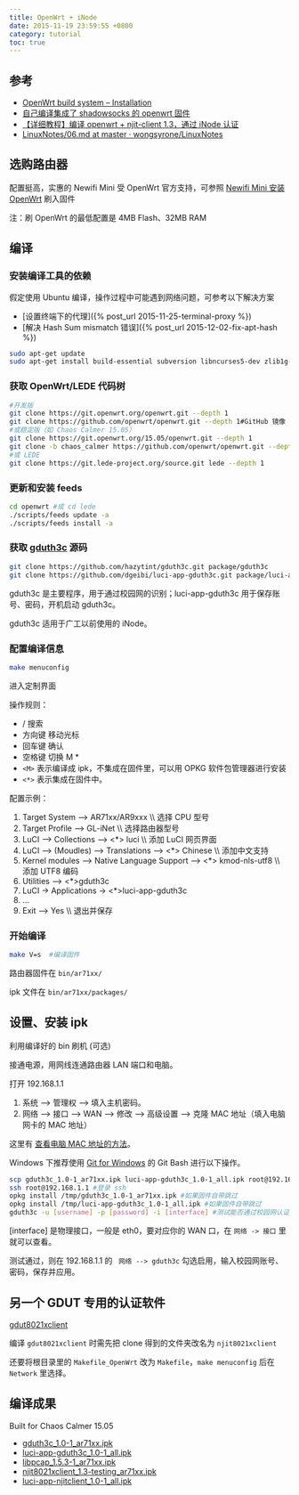 ```yaml
---
title: OpenWrt + iNode
date: 2015-11-19 23:59:55 +0800
category: tutorial
toc: true
---
```


## 参考

* [OpenWrt build system – Installation](https://wiki.openwrt.org/doc/howto/buildroot.exigence)
* [自己编译集成了 shadowsocks 的 openwrt 固件](http://young523.com/?p=102)
* [【详细教程】编译 openwrt + njit-client 1.3，通过 iNode 认证](http://www.7forz.com/1973/)
* [LinuxNotes/06.md at master · wongsyrone/LinuxNotes](https://github.com/wongsyrone/LinuxNotes/blob/master/06.md)

## 选购路由器

配置挺高，实惠的 Newifi Mini 受 OpenWrt 官方支持，可参照 [Newifi Mini 安装 OpenWrt](https://linuxtoy.org/archives/install-openwrt-on-newifi-mini.html) 刷入固件

注：刷 OpenWrt 的最低配置是 4MB Flash、32MB RAM

## 编译

### 安装编译工具的依赖

假定使用 Ubuntu 编译，操作过程中可能遇到网络问题，可参考以下解决方案

* [设置终端下的代理]({% post_url 2015-11-25-terminal-proxy %})
* [解决 Hash Sum mismatch 错误]({% post_url 2015-12-02-fix-apt-hash %})

```bash
sudo apt-get update
sudo apt-get install build-essential subversion libncurses5-dev zlib1g-dev gawk gcc-multilib flex git-core gettext libssl-dev
```

### 获取 OpenWrt/LEDE 代码树

```bash
#开发版
git clone https://git.openwrt.org/openwrt.git --depth 1
git clone https://github.com/openwrt/openwrt.git --depth 1#GitHub 镜像
#或稳定版（如 Chaos Calmer 15.05）
git clone https://git.openwrt.org/15.05/openwrt.git --depth 1
git clone -b chaos_calmer https://github.com/openwrt/openwrt.git --depth 1 #GitHub 镜像
#或 LEDE
git clone https://git.lede-project.org/source.git lede --depth 1
```

### 更新和安装 feeds

```bash
cd openwrt #或 cd lede
./scripts/feeds update -a
./scripts/feeds install -a
```

### 获取 [gduth3c](https://github.com/hazytint/gduth3c) 源码

```bash
git clone https://github.com/hazytint/gduth3c.git package/gduth3c
git clone https://github.com/dgeibi/luci-app-gduth3c.git package/luci-app-gduth3c
```

gduth3c 是主要程序，用于通过校园网的识别；luci-app-gduth3c 用于保存账号、密码，开机启动 gduth3c。

gduth3c 适用于广工以前使用的 iNode。

### 配置编译信息

```bash
make menuconfig
```

进入定制界面

操作规则：

* / 搜索
* 方向键 移动光标
* 回车键 确认
* 空格键 切换 M  *
* `<M>` 表示编译成 ipk，不集成在固件里，可以用 OPKG 软件包管理器进行安装
* `<*>` 表示集成在固件中。

配置示例：

1. Target System --> AR71xx/AR9xxx        \\\ 选择 CPU 型号
2. Target Profile --> GL-iNet          \\\ 选择路由器型号
2. LuCI --> Collections --> <\*> luci        \\\ 添加 LuCI 网页界面
2. LuCI --> (Moudles) --> Translations --> <\*> Chinese        \\\ 添加中文支持
2. Kernel modules --> Native Language Support --> <\*> kmod-nls-utf8        \\\ 添加 UTF8 编码
2. Utilities --> <\*>gduth3c
2. LuCI -> Applications -> <\*>luci-app-gduth3c
2. ...
2. Exit --> Yes         \\\ 退出并保存

### 开始编译

```bash
make V=s  #编译固件
```

路由器固件在 `bin/ar71xx/`

ipk 文件在 `bin/ar71xx/packages/`

## 设置、安装 ipk

利用编译好的 bin 刷机 (可选)

接通电源，用网线连通路由器 LAN 端口和电脑。

打开 192.168.1.1

1. 系统 --> 管理权 --> 填入主机密码。
2. 网络 --> 接口 --> WAN --> 修改 --> 高级设置 --> 克隆 MAC 地址（填入电脑网卡的 MAC 地址）

这里有 [查看电脑 MAC 地址的方法](http://aruljohn.com/mac/D864C75EF1C6)。

Windows 下推荐使用 [Git for Windows](https://git-scm.com/) 的 Git Bash 进行以下操作。

```bash
scp gduth3c_1.0-1_ar71xx.ipk luci-app-gduth3c_1.0-1_all.ipk root@192.168.5.1:/tmp  #将文件传到路由器的 / tmp 目录，如果固件自带跳过
ssh root@192.168.1.1 #登录 ssh
opkg install /tmp/gduth3c_1.0-1_ar71xx.ipk #如果固件自带跳过
opkg install /tmp/luci-app-gduth3c_1.0-1_all.ipk #如果固件自带跳过
gduth3c -u [username] -p [password] -i [interface] #测试能否通过校园网认证
```

[interface] 是物理接口，一般是 eth0，要对应你的 WAN 口，在 ` 网络 -> 接口 ` 里就可以查看。

测试通过，则在 192.168.1.1 的 ` 网络 --> gduth3c` 勾选启用，输入校园网账号、密码，保存并应用。

## 另一个 GDUT 专用的认证软件

[gdut8021xclient](https://github.com/hazytint/gdut8021xclient)

编译 `gdut8021xclient` 时需先把 clone 得到的文件夹改名为 `njit8021xclient`

还要将根目录里的 `Makefile_OpenWrt` 改为 `Makefile`，`make menuconfig` 后在 `Network` 里选择。

## 编译成果

Built for Chaos Calmer 15.05

* [gduth3c_1.0-1_ar71xx.ipk](/assets/files/gduth3c_1.0-1_ar71xx.ipk)
* [luci-app-gduth3c_1.0-1_all.ipk](/assets/files/luci-app-gduth3c_1.0-1_all.ipk)
* [libpcap_1.5.3-1_ar71xx.ipk](/assets/files/libpcap_1.5.3-1_ar71xx.ipk)
* [njit8021xclient_1.3-testing_ar71xx.ipk](/assets/files/njit8021xclient_1.3-testing_ar71xx.ipk)
* [luci-app-njitclient_1.0-1_all.ipk](/assets/files/luci-app-njitclient_1.0-1_all.ipk)
